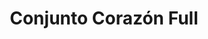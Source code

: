 ---
title: Conjunto Corazón Full
date: 
draft: false

# descripcion
description : Conjunto de plata 925 y microcubics súper delicados. Incluye cadena, dije y aros. Largo de la cadena a elección en 40, 45 o 50cm

materials: Plata 1063

color: 

dimensions: 

code: 06-27-1737

type: "Conjuntos"

categories: []

price: $10.400,00

price_eftvo: $8.840,00

# Images
# first image will be shown in the product page
images:
  # - image: "images/path_to_image"
  # La ubicacion de las imagenes es imagenes/Conjuntos/Conjuntos.Cadena, aros y dije/06-27-1737-conjunto-corazon-full
  - image: "./images/conjuntos/cadena,_aros_y_dije/06-27-1737-conjunto-corazon-full.jpg"
---